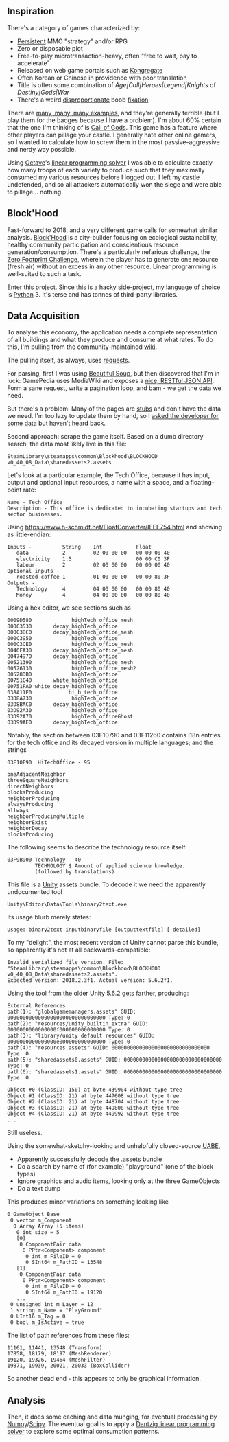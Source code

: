Inspiration
-----------

There's a category of games characterized by:
- [Persistent](https://en.wikipedia.org/wiki/Persistent_world) MMO "strategy" and/or RPG
- Zero or disposable plot
- Free-to-play microtransaction-heavy, often "free to wait, pay to accelerate"
- Released on web game portals such as [Kongregate](www.kongregate.com)
- Often Korean or Chinese in providence with poor translation
- Title is often some combination of *Age|Call|Heroes|Legend|Knights* of *Destiny|Gods|War*
- There's a weird
  [disproportionate](http://img3.mmo.mmo4arab.com/news/2014/09/15/revelation1.jpg)
  boob
  [fixation](http://www.mmojam.com/wp-content/uploads/2014/12/Age-of-Civilization-The-Dawn-of-Civilization-Wallpaper.jpg)

There are
[many, many, many examples](https://www.kongregate.com/mmo-games), and they're generally terrible (but I play them for
the badges because I have a problem). I'm about 60% certain that the one I'm thinking of is
[Call of Gods](https://www.kongregate.com/games/callofgods/call-of-gods).
This game has a feature where other players can pillage your castle. I generally hate other online gamers, so I wanted
to calculate how to screw them in the most passive-aggressive and nerdy way possible.

Using [Octave](https://www.gnu.org/software/octave)'s
[linear programming solver](https://octave.org/doc/v4.0.0/Linear-Programming.html) I was able to calculate exactly how
many troops of each variety to produce such that they maximally consumed my various resources before I logged out. I
left my castle undefended, and so all attackers automatically won the siege and were able to pillage... nothing.

Block'Hood
----------

Fast-forward to 2018, and a very different game calls for somewhat similar analysis.
[Block'Hood](https://www.plethora-project.com/blockhood) is a city-builder focusing on ecological sustainability,
healthy community participation and conscientious resource generation/consumption. There's a particularly nefarious
challenge, the
[Zero Footprint Challenge](https://blockhood.gamepedia.com/Challenges#12._Zero_footprint),
wherein the player has to generate one resource (fresh air) without an excess in any other resource. Linear programming
is well-suited to such a task.

Enter this project. Since this is a hacky side-project, my language of choice is [Python](https://www.python.org) 3.
It's terse and has tonnes of third-party libraries.

Data Acquisition
----------------

To analyse this economy, the application needs a complete representation of all buildings and what they produce and
consume at what rates. To do this, I'm pulling from the community-maintained
[wiki](https://blockhood.gamepedia.com).

The pulling itself, as always, uses [requests](http://docs.python-requests.org).

For parsing, first I was using [Beautiful Soup](https://www.crummy.com/software/BeautifulSoup), but then discovered that
I'm in luck: GamePedia uses MediaWiki and exposes a
[nice, RESTful JSON API](https://www.mediawiki.org/wiki/API:Main_page). Form a sane request, write a pagination loop,
and bam - we get the data we need.

But there's a problem. Many of the pages are
[stubs](https://blockhood.gamepedia.com/Category:Stubs) and don't have the data we need. I'm too lazy to update them by
hand, so I
[asked the developer for some data](https://www.facebook.com/blockhoodgame/posts/1877621299022835)
but haven't heard back.

Second approach: scrape the game itself. Based on a dumb directory search, the data most likely live in this file:

    SteamLibrary\steamapps\common\Blockhood\BLOCKHOOD v0_40_08_Data\sharedassets2.assets

Let's look at a particular example, the Tech Office, because it has input, output and optional input resources, a name
with a space, and a floating-point rate:

    Name - Tech Office
    Description - This office is dedicated to incubating startups and tech sector businesses.

Using https://www.h-schmidt.net/FloatConverter/IEEE754.html and showing as little-endian:

    Inputs -          String    Int           Float
       data           2         02 00 00 00   00 00 00 40
       electricity    1.5                     00 00 C0 3F
       labour         2         02 00 00 00   00 00 00 40
    Optional inputs -
       roasted coffee 1         01 00 00 00   00 00 80 3F
    Outputs -
       Technology     4         04 00 00 00   00 00 80 40
       Money          4         04 00 00 00   00 00 80 40
    
Using a hex editor, we see sections such as

    0009D580             highTech_office_mesh
    000C3530       decay_highTech_office
    000C38C0       decay_highTech_office_mesh
    000C3950             highTech_office
    000C3CE0             highTech_office_mesh
    0046FA30       decay_highTech_office_mesh
    00474970       decay_highTech_office
    00521390             highTech_office_mesh
    00526130             highTech_office_mesh2
    00528DB0             highTech_office
    00751C40       white_highTech_office
    00751FA0 white_decay_highTech_office
    038A11E0            bi_b_tech_office
    03D8A730             highTech_office
    03D8BAC0       decay_highTech_office
    03D92A30             highTech_office
    03D92A70             highTech_officeGhost
    03D99AE0       decay_highTech_office
  
Notably, the section between 03F10790 and 03F11260 contains i18n entries for the tech office and its decayed version in
multiple languages; and the strings

    03F10F90  HiTechOffice - 95
    
    oneAdjacentNeighbor 
    threeSquareNeighbors
    directNeighbors
    blocksProducing
    neighborProducing
    alwaysProducing
    allways
    neighborProducingMultiple
    neighborExist
    neighborDecay
    blocksProducing
    
The following seems to describe the technology resource itself:

    03F9B900 Technology - 40
             TECHNOLOGY $ Amount of applied science knowledge.
             (followed by translations)
    





This file is a [Unity](https://unity3d.com) assets bundle. To decode it we need the apparently undocumented tool

    Unity\Editor\Data\Tools\binary2text.exe

Its usage blurb merely states:

    Usage: binary2text inputbinaryfile [outputtextfile] [-detailed]

To my "delight", the most recent version of Unity cannot parse this bundle, so apparently it's not at all
backwards-compatible:

    Invalid serialized file version. File: "SteamLibrary\steamapps\common\Blockhood\BLOCKHOOD v0_40_08_Data\sharedassets2.assets".
    Expected version: 2018.2.3f1. Actual version: 5.6.2f1.

Using the tool from the older Unity 5.6.2 gets farther, producing:

    External References
    path(1): "globalgamemanagers.assets" GUID: 00000000000000000000000000000000 Type: 0
    path(2): "resources/unity_builtin_extra" GUID: 0000000000000000f000000000000000 Type: 0
    path(3): "library/unity default resources" GUID: 0000000000000000e000000000000000 Type: 0
    path(4): "resources.assets" GUID: 00000000000000000000000000000000 Type: 0
    path(5): "sharedassets0.assets" GUID: 00000000000000000000000000000000 Type: 0
    path(6): "sharedassets1.assets" GUID: 00000000000000000000000000000000 Type: 0
    
    Object #0 (ClassID: 150) at byte 439904 without type tree
    Object #1 (ClassID: 21) at byte 447608 without type tree
    Object #2 (ClassID: 21) at byte 448704 without type tree
    Object #3 (ClassID: 21) at byte 449800 without type tree
    Object #4 (ClassID: 21) at byte 449992 without type tree
    ...

Still useless.

Using the somewhat-sketchy-looking and unhelpfully closed-source
[UABE](https://github.com/DerPopo/UABE),

- Apparently successfully decode the .assets bundle
- Do a search by name of (for example) "playground" (one of the block types)
- Ignore graphics and audio items, looking only at the three GameObjects
- Do a text dump

This produces minor variations on something looking like

    0 GameObject Base
     0 vector m_Component
      0 Array Array (5 items)
       0 int size = 5
       [0]
        0 ComponentPair data
         0 PPtr<Component> component
          0 int m_FileID = 0
          0 SInt64 m_PathID = 13548
       [1]
        0 ComponentPair data
         0 PPtr<Component> component
          0 int m_FileID = 0
          0 SInt64 m_PathID = 19120
       ...
     0 unsigned int m_Layer = 12
     1 string m_Name = "PlayGround"
     0 UInt16 m_Tag = 0
     0 bool m_IsActive = true

The list of path references from these files:

    11161, 11441, 13548 (Transform)
    17858, 18179, 18197 (MeshRenderer)
    19120, 19326, 19464 (MeshFilter)
    19871, 19939, 20021, 20033 (BoxCollider)
    
So another dead end - this appears to only be graphical information.


    

Analysis
--------

Then, it does some caching and data munging, for eventual processing by
[Numpy](http://www.numpy.org)/[Scipy](https://scipy.org).
The eventual goal is to apply a
[Dantzig linear programming solver](https://docs.scipy.org/doc/scipy/reference/generated/scipy.optimize.linprog.html)
to explore some optimal consumption patterns.